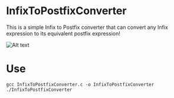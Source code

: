 # InfixToPostfixConverter
This is a simple Infix to Postfix converter that can convert any Infix expression to its equivalent postfix expression!


![Alt text](http://i68.tinypic.com/2vj66gk.png "Screenshot")

# Use
````
gcc InfixToPostfixConverter.c -o InfixToPostfixConverter
./InfixToPostfixConverter

`````
